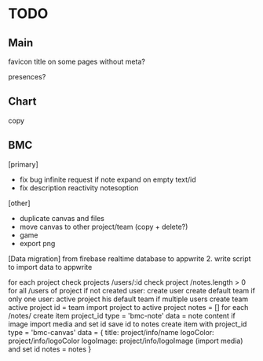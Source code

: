 #  TODO

## Main

favicon
title on some pages without meta?

presences?

## Chart
copy

## BMC
[primary]
- fix bug infinite request if note expand on empty text/id
- fix description reactivity notesoption

[other]
- duplicate canvas and files
- move canvas to other project/team (copy + delete?)
- game
- export png


[Data migration]
from firebase realtime database to appwrite
    2. write script to import data to appwrite

for each project
    check projects /users/:id
         check project /notes.length > 0
                    for all /users of project
                        if not created user:
                            create user
                            create default team
                    if only one user:
                         active project his default team
                    if multiple users
                        create team
                        active project id = team
                    import project to active project
                        notes = []
                        for each /notes/
                            create item
                            project_id
                            type = 'bmc-note'
                            data = note content
                                if image
                                    import media and set id
                            save id to notes
                        create item with 
                            project_id
                            type = 'bmc-canvas'
                            data = {
                                title: project/info/name
                                logoColor: project/info/logoColor
                                logoImage: project/info/logoImage (import media) and set id
                                notes =  notes
                            }